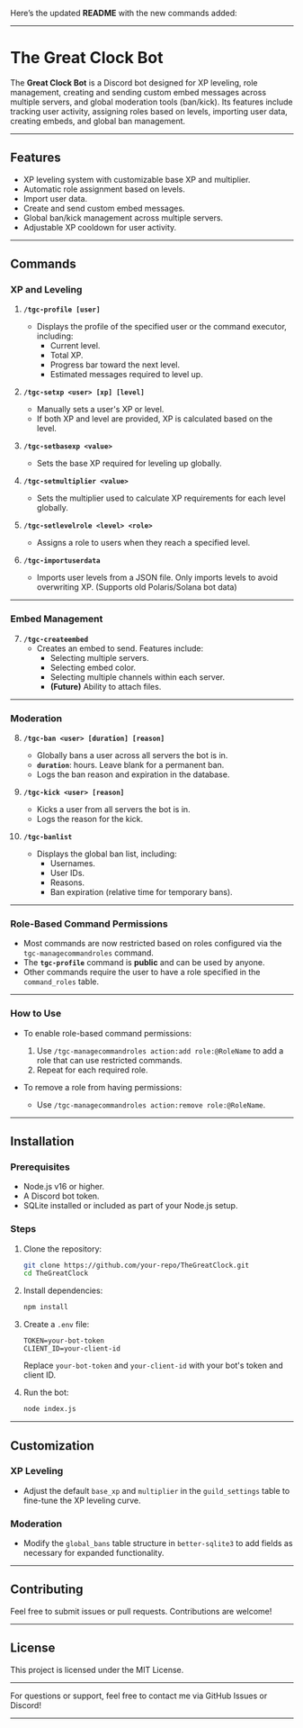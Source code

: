 Here’s the updated **README** with the new commands added:

---

# The Great Clock Bot

The **Great Clock Bot** is a Discord bot designed for XP leveling, role management, creating and sending custom embed messages across multiple servers, and global moderation tools (ban/kick). Its features include tracking user activity, assigning roles based on levels, importing user data, creating embeds, and global ban management.

---

## Features

- XP leveling system with customizable base XP and multiplier.
- Automatic role assignment based on levels.
- Import user data.
- Create and send custom embed messages.
- Global ban/kick management across multiple servers.
- Adjustable XP cooldown for user activity.

---

## Commands

### XP and Leveling

1. **`/tgc-profile [user]`**
   - Displays the profile of the specified user or the command executor, including:
     - Current level.
     - Total XP.
     - Progress bar toward the next level.
     - Estimated messages required to level up.

2. **`/tgc-setxp <user> [xp] [level]`**
   - Manually sets a user's XP or level.
   - If both XP and level are provided, XP is calculated based on the level.

3. **`/tgc-setbasexp <value>`**
   - Sets the base XP required for leveling up globally.

4. **`/tgc-setmultiplier <value>`**
   - Sets the multiplier used to calculate XP requirements for each level globally.

5. **`/tgc-setlevelrole <level> <role>`**
   - Assigns a role to users when they reach a specified level.

6. **`/tgc-importuserdata`**
   - Imports user levels from a JSON file. Only imports levels to avoid overwriting XP. (Supports old Polaris/Solana bot data)

---

### Embed Management

7. **`/tgc-createembed`**
   - Creates an embed to send. Features include:
     - Selecting multiple servers.
     - Selecting embed color.
     - Selecting multiple channels within each server.
     - **(Future)** Ability to attach files.

---

### Moderation

8. **`/tgc-ban <user> [duration] [reason]`**
   - Globally bans a user across all servers the bot is in.
   - **`duration`**: hours. Leave blank for a permanent ban.
   - Logs the ban reason and expiration in the database.

9. **`/tgc-kick <user> [reason]`**
   - Kicks a user from all servers the bot is in.
   - Logs the reason for the kick.

10. **`/tgc-banlist`**
    - Displays the global ban list, including:
      - Usernames.
      - User IDs.
      - Reasons.
      - Ban expiration (relative time for temporary bans).

---

### Role-Based Command Permissions

- Most commands are now restricted based on roles configured via the `tgc-managecommandroles` command.
- The **`tgc-profile`** command is **public** and can be used by anyone.
- Other commands require the user to have a role specified in the `command_roles` table.

---

### How to Use

- To enable role-based command permissions:
  1. Use `/tgc-managecommandroles action:add role:@RoleName` to add a role that can use restricted commands.
  2. Repeat for each required role.

- To remove a role from having permissions:
  - Use `/tgc-managecommandroles action:remove role:@RoleName`.

---


## Installation

### Prerequisites
- Node.js v16 or higher.
- A Discord bot token.
- SQLite installed or included as part of your Node.js setup.

### Steps
1. Clone the repository:
   ```bash
   git clone https://github.com/your-repo/TheGreatClock.git
   cd TheGreatClock
   ```

2. Install dependencies:
   ```bash
   npm install
   ```

3. Create a `.env` file:
   ```plaintext
   TOKEN=your-bot-token
   CLIENT_ID=your-client-id
   ```
   Replace `your-bot-token` and `your-client-id` with your bot's token and client ID.

4. Run the bot:
   ```bash
   node index.js
   ```

---

## Customization

### XP Leveling
- Adjust the default `base_xp` and `multiplier` in the `guild_settings` table to fine-tune the XP leveling curve.

### Moderation
- Modify the `global_bans` table structure in `better-sqlite3` to add fields as necessary for expanded functionality.

---

## Contributing
Feel free to submit issues or pull requests. Contributions are welcome!

---

## License
This project is licensed under the MIT License.

---

For questions or support, feel free to contact me via GitHub Issues or Discord! 

---
